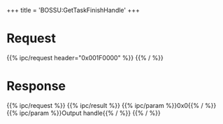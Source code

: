 +++
title = 'BOSSU:GetTaskFinishHandle'
+++

# Request

{{% ipc/request header="0x001F0000" %}}
{{% / %}}

# Response

{{% ipc/request %}}
{{% ipc/result %}}
{{% ipc/param %}}0x0{{% / %}}
{{% ipc/param %}}Output handle{{% / %}}
{{% / %}}
